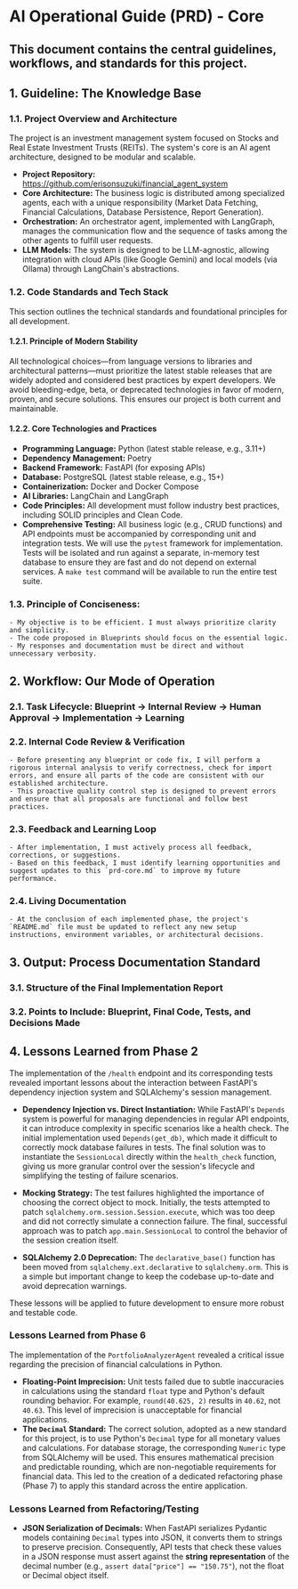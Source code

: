 # AI Operational Guide (PRD) - Core

## This document contains the central guidelines, workflows, and standards for this project.

## 1. Guideline: The Knowledge Base

### 1.1. Project Overview and Architecture

The project is an investment management system focused on Stocks and Real Estate Investment Trusts (REITs). The system's core is an AI agent architecture, designed to be modular and scalable.

* **Project Repository:** https://github.com/erisonsuzuki/financial_agent_system
* **Core Architecture:** The business logic is distributed among specialized agents, each with a unique responsibility (Market Data Fetching, Financial Calculations, Database Persistence, Report Generation).
* **Orchestration:** An orchestrator agent, implemented with LangGraph, manages the communication flow and the sequence of tasks among the other agents to fulfill user requests.
* **LLM Models:** The system is designed to be LLM-agnostic, allowing integration with cloud APIs (like Google Gemini) and local models (via Ollama) through LangChain's abstractions.

### 1.2. Code Standards and Tech Stack

This section outlines the technical standards and foundational principles for all development.

#### 1.2.1. Principle of Modern Stability

All technological choices—from language versions to libraries and architectural patterns—must prioritize the latest stable releases that are widely adopted and considered best practices by expert developers. We avoid bleeding-edge, beta, or deprecated technologies in favor of modern, proven, and secure solutions. This ensures our project is both current and maintainable.

#### 1.2.2. Core Technologies and Practices

* **Programming Language:** Python (latest stable release, e.g., 3.11+)
* **Dependency Management:** Poetry
* **Backend Framework:** FastAPI (for exposing APIs)
* **Database:** PostgreSQL (latest stable release, e.g., 15+)
* **Containerization:** Docker and Docker Compose
* **AI Libraries:** LangChain and LangGraph
* **Code Principles:** All development must follow industry best practices, including SOLID principles and Clean Code.
* **Comprehensive Testing:** All business logic (e.g., CRUD functions) and API endpoints must be accompanied by corresponding unit and integration tests. We will use the `pytest` framework for implementation. Tests will be isolated and run against a separate, in-memory test database to ensure they are fast and do not depend on external services. A `make test` command will be available to run the entire test suite.

### 1.3. Principle of Conciseness:
    - My objective is to be efficient. I must always prioritize clarity and simplicity.
    - The code proposed in Blueprints should focus on the essential logic.
    - My responses and documentation must be direct and without unnecessary verbosity.

## 2. Workflow: Our Mode of Operation

### 2.1. Task Lifecycle: Blueprint -> Internal Review -> Human Approval -> Implementation -> Learning
    
### 2.2. Internal Code Review & Verification
    - Before presenting any blueprint or code fix, I will perform a rigorous internal analysis to verify correctness, check for import errors, and ensure all parts of the code are consistent with our established architecture.
    - This proactive quality control step is designed to prevent errors and ensure that all proposals are functional and follow best practices.

### 2.3. Feedback and Learning Loop
    - After implementation, I must actively process all feedback, corrections, or suggestions.
    - Based on this feedback, I must identify learning opportunities and suggest updates to this `prd-core.md` to improve my future performance.

### 2.4. Living Documentation
    - At the conclusion of each implemented phase, the project's `README.md` file must be updated to reflect any new setup instructions, environment variables, or architectural decisions.

## 3. Output: Process Documentation Standard

### 3.1. Structure of the Final Implementation Report
### 3.2. Points to Include: Blueprint, Final Code, Tests, and Decisions Made

## 4. Lessons Learned from Phase 2

The implementation of the `/health` endpoint and its corresponding tests revealed important lessons about the interaction between FastAPI's dependency injection system and SQLAlchemy's session management.

* **Dependency Injection vs. Direct Instantiation:** While FastAPI's `Depends` system is powerful for managing dependencies in regular API endpoints, it can introduce complexity in specific scenarios like a health check. The initial implementation used `Depends(get_db)`, which made it difficult to correctly mock database failures in tests. The final solution was to instantiate the `SessionLocal` directly within the `health_check` function, giving us more granular control over the session's lifecycle and simplifying the testing of failure scenarios.

* **Mocking Strategy:** The test failures highlighted the importance of choosing the correct object to mock. Initially, the tests attempted to patch `sqlalchemy.orm.session.Session.execute`, which was too deep and did not correctly simulate a connection failure. The final, successful approach was to patch `app.main.SessionLocal` to control the behavior of the session creation itself.

* **SQLAlchemy 2.0 Deprecation:** The `declarative_base()` function has been moved from `sqlalchemy.ext.declarative` to `sqlalchemy.orm`. This is a simple but important change to keep the codebase up-to-date and avoid deprecation warnings.

These lessons will be applied to future development to ensure more robust and testable code.

### Lessons Learned from Phase 6 
The implementation of the `PortfolioAnalyzerAgent` revealed a critical issue regarding the precision of financial calculations in Python.

* **Floating-Point Imprecision:** Unit tests failed due to subtle inaccuracies in calculations using the standard `float` type and Python's default rounding behavior. For example, `round(40.625, 2)` results in `40.62`, not `40.63`. This level of imprecision is unacceptable for financial applications.
* **The `Decimal` Standard:** The correct solution, adopted as a new standard for this project, is to use Python's `Decimal` type for all monetary values and calculations. For database storage, the corresponding `Numeric` type from SQLAlchemy will be used. This ensures mathematical precision and predictable rounding, which are non-negotiable requirements for financial data. This led to the creation of a dedicated refactoring phase (Phase 7) to apply this standard across the entire application.

### Lessons Learned from Refactoring/Testing 

* **JSON Serialization of Decimals:** When FastAPI serializes Pydantic models containing `Decimal` types into JSON, it converts them to strings to preserve precision. Consequently, API tests that check these values in a JSON response must assert against the **string representation** of the decimal number (e.g., `assert data["price"] == "150.75"`), not the float or Decimal object itself.
